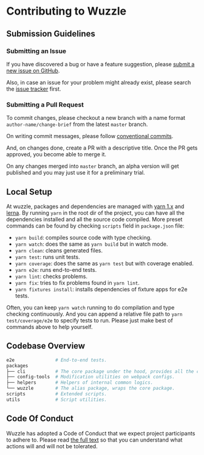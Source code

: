 # Contributing to Wuzzle

## Submission Guidelines

### Submitting an Issue

If you have discovered a bug or have a feature suggestion, please [submit a new issue on GitHub](https://github.com/host1-tech/wuzzle/issues/new).

Also, in case an issue for your problem might already exist, please search the [issue tracker](https://github.com/host1-tech/wuzzle/issues) first.

### Submitting a Pull Request

To commit changes, please checkout a new branch with a name format `author-name/change-brief` from the latest `master` branch.

On writing commit messages, please follow [conventional commits](https://www.conventionalcommits.org/).

And, on changes done, create a PR with a descriptive title. Once the PR gets approved, you become able to merge it.

On any changes merged into `master` branch, an alpha version will get published and you may just use it for a preliminary trial.

## Local Setup

At wuzzle, packages and dependencies are managed with [yarn 1.x](https://github.com/yarnpkg/yarn) and [lerna](https://github.com/lerna/lerna). By running `yarn` in the root dir of the project, you can have all the dependencies installed and all the source code compiled. More preset commands can be found by checking `scripts` field in `package.json` file:

- `yarn build`: compiles source code with type checking.
- `yarn watch`: does the same as `yarn build` but in watch mode.
- `yarn clean`: cleans generated files.
- `yarn test`: runs unit tests.
- `yarn coverage`: does the same as `yarn test` but with coverage enabled.
- `yarn e2e`: runs end-to-end tests.
- `yarn lint`: checks problems.
- `yarn fix`: tries to fix problems found in `yarn lint`.
- `yarn fixtures install`: installs dependencies of fixture apps for e2e tests.

Often, you can keep `yarn watch` running to do compilation and type checking continuously. And you can append a relative file path to `yarn test/coverage/e2e` to specify tests to run. Please just make best of commands above to help yourself.

## Codebase Overview

```sh
e2e               # End-to-end tests.
packages
├── cli           # The core package under the hood, provides all the commands and all the modules.
├── config-tools  # Modification utilities on webpack configs.
├── helpers       # Helpers of internal common logics.
└── wuzzle        # The alias package, wraps the core package.
scripts           # Extended scripts.
utils             # Script utilities.
```

## Code Of Conduct

Wuzzle has adopted a Code of Conduct that we expect project participants to adhere to. Please read [the full text](https://github.com/host1-tech/wuzzle/blob/master/CODE_OF_CONDUCT.md) so that you can understand what actions will and will not be tolerated.
